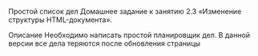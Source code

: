 Простой список дел
Домашнее задание к занятию 2.3 «Изменение структуры HTML-документа».

Описание
Необходимо написать простой планировщик дел. В данной версии все дела теряются после обновления страницы
